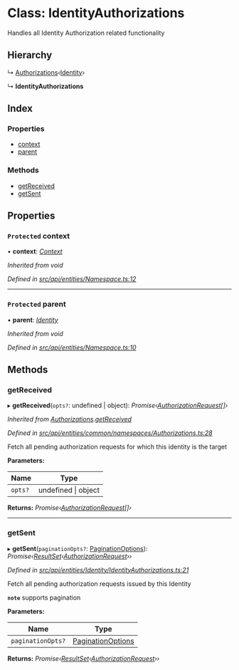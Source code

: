# Class: IdentityAuthorizations

Handles all Identity Authorization related functionality

## Hierarchy

  ↳ [Authorizations](authorizations.md)‹[Identity](identity.md)›

  ↳ **IdentityAuthorizations**

## Index

### Properties

* [context](identityauthorizations.md#protected-context)
* [parent](identityauthorizations.md#protected-parent)

### Methods

* [getReceived](identityauthorizations.md#getreceived)
* [getSent](identityauthorizations.md#getsent)

## Properties

### `Protected` context

• **context**: *[Context](context.md)*

*Inherited from void*

*Defined in [src/api/entities/Namespace.ts:12](https://github.com/PolymathNetwork/polymesh-sdk/blob/5b409784/src/api/entities/Namespace.ts#L12)*

___

### `Protected` parent

• **parent**: *[Identity](identity.md)*

*Inherited from void*

*Defined in [src/api/entities/Namespace.ts:10](https://github.com/PolymathNetwork/polymesh-sdk/blob/5b409784/src/api/entities/Namespace.ts#L10)*

## Methods

###  getReceived

▸ **getReceived**(`opts?`: undefined | object): *Promise‹[AuthorizationRequest](authorizationrequest.md)[]›*

*Inherited from [Authorizations](authorizations.md).[getReceived](authorizations.md#getreceived)*

*Defined in [src/api/entities/common/namespaces/Authorizations.ts:28](https://github.com/PolymathNetwork/polymesh-sdk/blob/5b409784/src/api/entities/common/namespaces/Authorizations.ts#L28)*

Fetch all pending authorization requests for which this identity is the target

**Parameters:**

Name | Type |
------ | ------ |
`opts?` | undefined &#124; object |

**Returns:** *Promise‹[AuthorizationRequest](authorizationrequest.md)[]›*

___

###  getSent

▸ **getSent**(`paginationOpts?`: [PaginationOptions](../interfaces/paginationoptions.md)): *Promise‹[ResultSet](../interfaces/resultset.md)‹[AuthorizationRequest](authorizationrequest.md)››*

*Defined in [src/api/entities/Identity/IdentityAuthorizations.ts:21](https://github.com/PolymathNetwork/polymesh-sdk/blob/5b409784/src/api/entities/Identity/IdentityAuthorizations.ts#L21)*

Fetch all pending authorization requests issued by this Identity

**`note`** supports pagination

**Parameters:**

Name | Type |
------ | ------ |
`paginationOpts?` | [PaginationOptions](../interfaces/paginationoptions.md) |

**Returns:** *Promise‹[ResultSet](../interfaces/resultset.md)‹[AuthorizationRequest](authorizationrequest.md)››*
